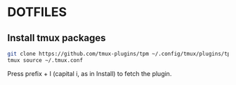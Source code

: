 # DOTFILES

## Install tmux packages
```zsh
git clone https://github.com/tmux-plugins/tpm ~/.config/tmux/plugins/tpm
tmux source ~/.tmux.conf
```
Press prefix + I (capital i, as in Install) to fetch the plugin.
